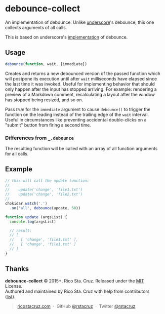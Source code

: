 # debounce-collect

An implementation of debounce. Unlike [underscore]'s debounce, this one
collects arguments of all calls.

This is based on underscore's [implementation](https://github.com/jashkenas/underscore/blob/1.8.3/underscore.js#L813-L847) of debounce.

[underscore]: http://underscorejs.org/

## Usage

```js
debounce(function, wait, [immediate])
```

Creates and returns a new debounced version of the passed function which will
postpone its execution until after `wait` milliseconds have elapsed since the
last time it was invoked. Useful for implementing behavior that should only
happen after the input has stopped arriving. For example: rendering a preview
of a Markdown comment, recalculating a layout after the window has stopped
being resized, and so on.

Pass *true* for the `immediate` argument to cause `debounce()` to trigger the function
on the leading instead of the trailing edge of the `wait` interval. Useful in
circumstances like preventing accidental double-clicks on a "submit" button
from firing a second time. 

### Differences from `_.debounce`

The resulting function will be called with an array of all function arguments
for all calls.

## Example

```js
// this will call the update function:
//
//    update('change', 'file1.txt')
//    update('change', 'file2.txt')
//
chokidar.watch('.')
  .on('all', debounce(update, 50))

function update (argsList) {
  console.log(argsList)

  // result:
  // [
  //   [ 'change', 'file1.txt' ],
  //   [ 'change', 'file1.txt' ]
  // ]
}
```

## Thanks

**debounce-collect** © 2015+, Rico Sta. Cruz. Released under the [MIT] License.<br>
Authored and maintained by Rico Sta. Cruz with help from contributors ([list][contributors]).

> [ricostacruz.com](http://ricostacruz.com) &nbsp;&middot;&nbsp;
> GitHub [@rstacruz](https://github.com/rstacruz) &nbsp;&middot;&nbsp;
> Twitter [@rstacruz](https://twitter.com/rstacruz)

[MIT]: http://mit-license.org/
[contributors]: http://github.com/rstacruz/debounce-collect/contributors

